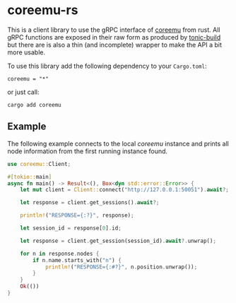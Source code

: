 # coreemu-rs

This is a client library to use the gRPC interface of [coreemu](https://github.com/coreemu/core) from rust.
All gRPC functions are exposed in their raw form as produced by [tonic-build](https://crates.io/crates/tonic-build) but there are is also a thin (and incomplete) wrapper to make the API a bit more usable.

To use this library add the following dependency to your `Cargo.toml`:

```
coreemu = "*"
```

or just call:
```
cargo add coreemu
```


## Example

The following example connects to the local *coreemu* instance and prints all node information from the first running instance found.

```rust
use coreemu::Client;

#[tokio::main]
async fn main() -> Result<(), Box<dyn std::error::Error>> {
    let mut client = Client::connect("http://127.0.0.1:50051").await?;

    let response = client.get_sessions().await?;

    println!("RESPONSE={:?}", response);

    let session_id = response[0].id;

    let response = client.get_session(session_id).await?.unwrap();

    for n in response.nodes {
        if n.name.starts_with("n") {
            println!("RESPONSE={:#?}", n.position.unwrap());
        }
    }
    Ok(())
}
```